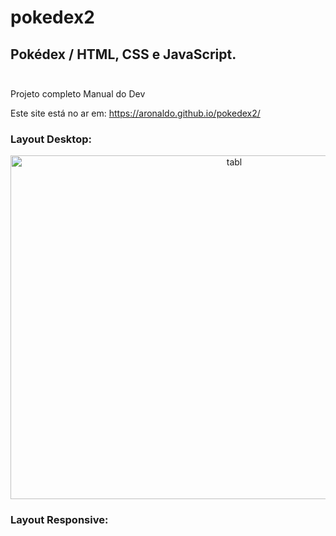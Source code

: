 # pokedex2
## Pokédex / HTML, CSS e JavaScript.<br></br>
Projeto completo Manual do Dev<br>

Este site está no ar em: https://aronaldo.github.io/pokedex2/

### Layout Desktop:

<div align="center"> 
  <img src="https://user-images.githubusercontent.com/53199542/209585583-d6ca7dd4-ad19-467b-bf87-acc528485276.png" width="700" height="550" alt="tabl"/>
 </div>

### Layout Responsive:
